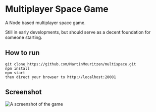 # Multiplayer Space Game

A Node based multiplayer space game.

Still in early developments, but should serve as a decent foundation for someone starting.

## How to run
```
git clone https://github.com/MartinMouritzen/multispace.git
npm install
npm start
then direct your browser to http://localhost:20001
```

## Screenshot
![A screenshot of the game](http://martinmouritzen.dk/files/multispace/topdown-space-game-node-javascript.png)
